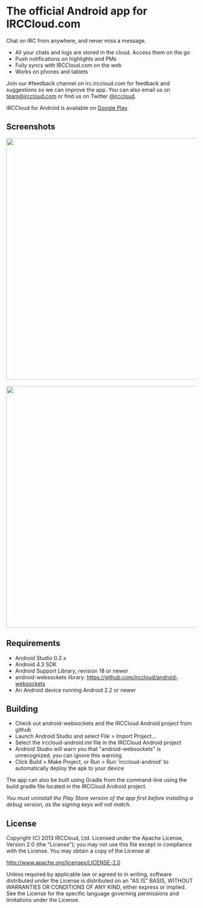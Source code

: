 The official Android app for IRCCloud.com
=======
Chat on IRC from anywhere, and never miss a message.

* All your chats and logs are stored in the cloud. Access them on the go
* Push notifications on highlights and PMs
* Fully syncs with IRCCloud.com on the web
* Works on phones and tablets

Join our #feedback channel on irc.irccloud.com for feedback and suggestions so we can improve the app.
You can also email us on team@irccloud.com or find us on Twitter [@irccloud](https://twitter.com/irccloud).

IRCCloud for Android is available on [Google Play](https://play.google.com/store/apps/details?id=com.irccloud.android).

Screenshots
------
<img src="https://blog.irccloud.com/static/android-announce/sidebar.png" height="640">
&nbsp;
<img src="https://blog.irccloud.com/static/android-announce/keyboard.png" height="640">


Requirements
------
* Android Studio 0.2.x
* Android 4.3 SDK
* Android Support Library, revision 18 or newer
* android-websockets library: https://github.com/irccloud/android-websockets
* An Android device running Android 2.2 or newer

Building
------
* Check out android-websockets and the IRCCloud Android project from github
* Launch Android Studio and select File > Import Project…
* Select the irccloud-android.iml file in the IRCCloud Android project
* Android Studio will warn you that "android-websockets" is unrecognized, you can ignore this warning
* Click Build > Make Project, or Run > Run 'irccloud-android' to automatically deploy the apk to your device

The app can also be built using Gradle from the command-line using the build.gradle file located in the IRCCloud Android project.

_You must uninstall the Play Store version of the app first before installing a debug version, as the signing keys will not match._

License
------
Copyright (C) 2013 IRCCloud, Ltd.
Licensed under the Apache License, Version 2.0 (the "License");
you may not use this file except in compliance with the License.
You may obtain a copy of the License at

http://www.apache.org/licenses/LICENSE-2.0

Unless required by applicable law or agreed to in writing, software
distributed under the License is distributed on an "AS IS" BASIS,
WITHOUT WARRANTIES OR CONDITIONS OF ANY KIND, either express or implied.
See the License for the specific language governing permissions and
limitations under the License.
